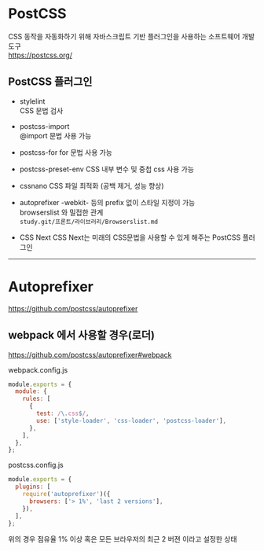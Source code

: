 # PostCSS

CSS 동작을 자동화하기 위해 자바스크립트 기반 플러그인을 사용하는 소프트웨어 개발 도구  
https://postcss.org/

## PostCSS 플러그인

- stylelint  
  CSS 문법 검사

- postcss-import  
  @import 문법 사용 가능

- postcss-for
  for 문법 사용 가능

- postcss-preset-env
  CSS 내부 변수 및 중첩 css 사용 가능

- cssnano
  CSS 파일 최적화 (공백 제거, 성능 향상)

- autoprefixer
  -webkit- 등의 prefix 없이 스타일 지정이 가능  
  browserslist 와 밀접한 관계  
  `study.git/프론트/라이브러리/Browserslist.md`

- CSS Next
  CSS Next는 미래의 CSS문법을 사용할 수 있게 해주는 PostCSS 플러그인

---

# Autoprefixer

https://github.com/postcss/autoprefixer

## webpack 에서 사용할 경우(로더)

https://github.com/postcss/autoprefixer#webpack

webpack.config.js

```javascript
module.exports = {
  module: {
    rules: [
      {
        test: /\.css$/,
        use: ['style-loader', 'css-loader', 'postcss-loader'],
      },
    ],
  },
};
```

postcss.config.js

```javascript
module.exports = {
  plugins: [
    require('autoprefixer')({
      browsers: ['> 1%', 'last 2 versions'],
    }),
  ],
};
```

위의 경우 점유율 1% 이상 혹은 모든 브라우저의 최근 2 버젼 이라고 설정한 상태
